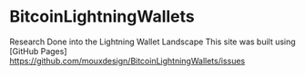 # BitcoinLightningWallets
Research Done into the Lightning Wallet Landscape
This site was built using [GitHub Pages] https://github.com/mouxdesign/BitcoinLightningWallets/issues
